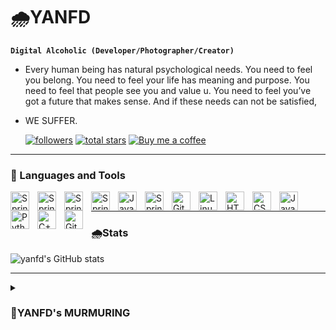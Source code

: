 # 🌧️YANFD

**`Digital Alcoholic (Developer/Photographer/Creator)`**

- Every human being has natural psychological needs. You need to feel you belong. You need to feel your life has meaning and purpose. You need to feel that people see you and value u. You need to feel you’ve got a future that makes sense. And if these needs can not be satisfied,

- WE SUFFER.

   <p align="left">
      <a href="https://www.youtube.com/c/fknight?sub_confirmation=1">
         </a> 
      <a href="https://www.youtube.com/c/fknight">
         </a> 
      <a href="https://github.com/yanfd?tab=followers">
         <img alt="followers" title="Follow me on Github" src="https://custom-icon-badges.demolab.com/github/followers/yanfd?color=236ad3&labelColor=1155ba&style=for-the-badge&logo=person-add&label=Follow&logoColor=white"/></a>
      <a href="https://github.com/yanfd?tab=repositories&sort=stargazers">
         <img alt="total stars" title="Total stars on GitHub" src="https://custom-icon-badges.demolab.com/github/stars/yanfd?color=55960c&style=for-the-badge&labelColor=488207&logo=star"/></a>
     <a href="https://ko-fi.com/yan365833" title="Buy me a coffee" rel="nofollow">
       <img src="https://custom-icon-badges.demolab.com/badge/-Buy_me_a_coffee-FF5E5B" alt="Buy me a coffee" data-canonical-src="https://custom-icon-badges.demolab.com/badge/-Buy_me_a_coffee-FF5E5B?style=for-the-badge&amp;logo=kofi&amp;logoColor=white" style="max-width: 100%;">
     </a>
   
   


   </p>

---

### 🧰 Languages and Tools

<img align="left" alt="Spring" width="30px" style="padding-right:10px;" src="https://cdn.jsdelivr.net/gh/devicons/devicon/icons/apple/apple-original.svg" />

<img align="left" alt="Spring" width="30px" style="padding-right:10px;" src="https://cdn.jsdelivr.net/gh/devicons/devicon/icons/ubuntu/ubuntu-plain.svg" />

<img align="left" alt="Spring" width="30px" style="padding-right:10px;" src="https://cdn.jsdelivr.net/gh/devicons/devicon/icons/visualstudio/visualstudio-plain.svg" />

<img align="left" alt="Spring" width="30px" style="padding-right:10px;" src="https://cdn.jsdelivr.net/gh/devicons/devicon/icons/mysql/mysql-original.svg" />

<img align="left" alt="Java" width="30px" style="padding-right:10px;" src="https://cdn.jsdelivr.net/gh/devicons/devicon/icons/java/java-original.svg"/>
<img align="left" alt="Spring" width="30px" style="padding-right:10px;" src="https://cdn.jsdelivr.net/gh/devicons/devicon/icons/spring/spring-original.svg" />
<img align="left" alt="Git" width="30px" style="padding-right:10px;" src="https://cdn.jsdelivr.net/gh/devicons/devicon/icons/git/git-original.svg" />
<img align="left" alt="Linux" width="30px" style="padding-right:10px;" src="https://cdn.jsdelivr.net/gh/devicons/devicon/icons/linux/linux-original.svg" />
<img align="left" alt="HTML" width="30px" style="padding-right:10px;" src="https://cdn.jsdelivr.net/gh/devicons/devicon/icons/html5/html5-plain.svg" />
<img align="left" alt="CSS" width="30px" style="padding-right:10px;" src="https://cdn.jsdelivr.net/gh/devicons/devicon/icons/css3/css3-plain.svg" />
<img align="left" alt="JavaScript" width="30px" style="padding-right:10px;" src="https://cdn.jsdelivr.net/gh/devicons/devicon/icons/javascript/javascript-plain.svg" />
<img align="left" alt="Python" width="30px" style="padding-right:10px;" src="https://cdn.jsdelivr.net/gh/devicons/devicon/icons/python/python-plain.svg" />
<img align="left" alt="C++" width="30px" style="padding-right:10px;" src="https://cdn.jsdelivr.net/gh/devicons/devicon/icons/cplusplus/cplusplus-line.svg" />
<img align="left" alt="GitHub" width="30px" style="padding-right:10px;" src="https://cdn.jsdelivr.net/gh/devicons/devicon/icons/github/github-original.svg" />



</br>

---



### 🌧️Stats

![yanfd's GitHub stats](https://github-readme-stats.vercel.app/api?username=yanfd&show_icons=true&theme=transparent)

---

<details>
    <summary><h3>🌃YANFD's MURMURING</h3></summary>
  <ul>
    <br/>
    <li>Ah, you were at my side all along.</li>
    <li>My true mentor.</li>
    <li>My guiding moonlight.</li>
  </ul>



​    

hihih

</details>
